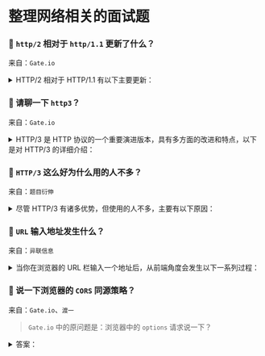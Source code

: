 # 整理网络相关的面试题

### 🔴 `http/2` 相对于 `http/1.1` 更新了什么？

来自：`Gate.io`

<details>

<summary>HTTP/2 相对于 HTTP/1.1 有以下主要更新：</summary>

**一、二进制分帧层**

在 `HTTP/2` 中，引入了二进制分帧层。`HTTP/1.1` 的报文是基于文本的，而 `HTTP/2` 将报文分割为更小的帧，并且以二进制格式传输。这带来了几个好处：

1. 更高效的解析：二进制格式的帧可以更快速地被解析，减少了处理时间。
2. 多路复用：允许在同一个连接上同时发送多个请求和响应，而无需按照顺序依次进行。每个请求和响应都被分割成不同的帧，它们可以交错传输，极大地提高了传输效率。

**二、多路复用**

`HTTP/1.1` 中，如果客户端同时发起多个请求，这些请求需要依次排队等待响应，即使它们所请求的资源可以并行获取。而在 `HTTP/2` 中：

1. 并行传输：多个请求和响应可以在同一个连接上同时进行传输，无需等待。这大大减少了页面加载时间，特别是对于包含大量资源的页面。
2. 消除队头阻塞：在 `HTTP/1.1` 中，如果一个请求出现问题，会阻塞后续请求的处理。而 `HTTP/2` 的多路复用机制消除了这种队头阻塞问题，一个请求的问题不会影响其他请求的传输。

**三、头部压缩**

`HTTP/2` 使用 `HPACK` 压缩算法对头部信息进行压缩：

1. 减少传输开销：`HTTP` 请求和响应的头部通常包含大量重复的信息，如 `Cookie`、`User-Agent` 等。通过压缩头部，可以显著减少传输的数据量，提高传输效率。
2. 动态表更新：`HPACK` 算法维护了一个动态表，用于存储已经出现过的头部字段和值。对于重复出现的头部信息，可以使用更短的编码进行传输。

**四、服务器推送**

`HTTP/2` 允许服务器主动向客户端推送资源：

1. 提前加载：服务器可以根据客户端的请求，预测客户端可能需要的其他资源，并主动将这些资源推送给客户端。这样，当客户端真正需要这些资源时，可以直接从缓存中获取，减少了请求的延迟。
2. 优化用户体验：对于一些首次访问的页面，服务器推送可以提前加载关键资源，提高页面的加载速度，提升用户体验。

> 但是 `chrome` 关闭了 `HTTP/2` 的服务推送：https://developer.chrome.com/blog/removing-push?hl=zh-cn

</details>

### 🔴 请聊一下 `http3`？

来自：`Gate.io`

<details>

<summary>HTTP/3 是 HTTP 协议的一个重要演进版本，具有多方面的改进和特点，以下是对 HTTP/3 的详细介绍：</summary>

#### 1. 基础协议的变化：

**从 `TCP` 到 `UDPs`**

`HTTP/1.1` 和 `HTTP/2` 都是基于 `TCP` 协议的，而 `HTTP/3` 则基于 `UDP` 协议。`TCP` 是一种面向连接、可靠的传输协议，但在一些情况下，如网络拥塞时，可能会出现队头阻塞等问题，影响传输效率。`UDP` 是一种无连接的协议，本身不可靠，但 `HTTP/3` 在 `UDP` 的基础上进行了改进和增强，使其能够提供可靠的传输服务。

> `HTTP/1.1` 和 `HTTP/2` 都是基于 `TCP` 协议，而 `HTTP/3` 选择 `UDP` 协议主要是为了解决 `TCP` 协议存在的一些问题。虽然 `TCP` 是一种可靠的、面向连接的传输协议，但在某些情况下，比如网络拥塞时，`TCP` 的性能表现可能不尽如人意，会出现连接建立时间长、队头阻塞等问题。而 `UDP` 是一种无连接的、不可靠的传输协议，本身不具备 `TCP` 的复杂拥塞控制和连接管理机制，但正因为如此，它在一些方面具有优势，比如更低的延迟和更高的传输效率。
>
> 为了在 `UDP` 协议的基础上实现可靠的数据传输，`HTTP/3` 采用了 `QUIC`（Quick UDP Internet Connections）协议。`QUIC` 协议在 `UDP` 之上实现了类似 `TCP` 的可靠性、拥塞控制、流量控制等功能，同时还具有一些额外的优势，如减少连接建立时间、支持连接迁移等。所以，`HTTP/3` 实际上是基于 `QUIC` 协议的，而 `QUIC` 协议是基于 `UDP` 协议的，这使得 `HTTP/3` 能够在保持高效传输的同时，提供可靠的数据传输服务。

#### 2. 主要优势：

**多路复用改进：**

在 `HTTP/2` 中已经实现了多路复用，可以在一个连接上同时发送多个请求和响应，提高了传输效率。但 `HTTP/2` 的多路复用是基于 `TCP` 有序字节流的，在丢包的情况下仍然可能会出现队头阻塞问题，导致后续的请求和响应被阻塞。`HTTP/3` 基于 `UDP` 实现了真正的多路复用，每个请求和响应都被分割 c 提高了传输效率和并发能力。

**更快的连接建立：**

在 `HTTP/1.1` 和 `HTTP/2` 中，建立连接需要进行 `TCP` 三次握手和 `TLS` 握手，这两个过程会消耗一定的时间，增加了连接的延迟。`HTTP/3` 集成了 `TLS` 加密层，并且通过改进的握手机制，只需要 1 个 `RTT`（Round-Trip Time，往返时间）就可以完成连接建立和密钥协商，大大减少了连接建立的时间。

**连接迁移支持：**

在移动互联网环境下，设备的网络连接可能会频繁切换，例如从 `Wi-Fi` 切换到移动网络，或者在不同的基站之间切换。对于基于 `TCP` 的 `HTTP/1.1` 和 `HTTP/2` 来说，网络连接的切换可能会导致连接中断，需要重新建立连接。`HTTP/3` 的 `QUIC` 层实现了连接迁移功能，能够在网络连接发生变化时，保持连接的连续性，减少了连接中断和重新建立连接的开销。

**头部压缩优化：**

在移动互联网环境下，设备的网络连接可能会频繁切换，例如从 `Wi-Fi` 切换到移动网络，或者在不同的基站之间切换。对于基于 `TCP` 的 `HTTP/1.1` 和 `HTTP/2` 来说，网络连接的切换可能会导致连接中断，需要重新建立连接。`HTTP/3` 的 `QUIC` 层实现了连接迁移功能，能够在网络连接发生变化时，保持连接的连续性，减少了连接中断和重新建立连接的开销。

#### 3. 应用场景：

**对实时性要求高的应用：**

例如在线游戏、实时视频会议等，这些应用对网络延迟和传输效率要求非常高，`HTTP/3` 的低延迟和高效传输特性能够为用户提供更好的体验。

**移动互联网应用：**

在移动网络环境下，网络连接的稳定性和带宽都可能受到限制，`HTTP/3` 的连接迁移功能和高效传输能力可以更好地适应移动网络的特点，为移动应用提供更稳定、快速的网络服务。

**大规模分布式系统：**

在大规模的分布式系统中，节点之间的通信频繁，对网络性能的要求很高。`HTTP/3` 的多路复用和高效传输特性可以提高系统的通信效率，降低系统的延迟和带宽消耗。

不过，`HTTP/3` 也面临一些挑战和问题，例如需要服务器和客户端的支持才能发挥其优势，在推广和普及过程中可能会遇到一些困难。但总体来说，`HTTP/3` 是未来网络通信的一个重要发展方向，具有广阔的应用前景。

</details>

### 🔴 `HTTP/3` 这么好为什么用的人不多？

来自：`题目衍伸`

<details>

<summary>尽管 HTTP/3 有诸多优势，但使用的人不多，主要有以下原因：</summary>

**1. 浏览器支持有限：**

- 在 `HTTP/3` 推出的初期，很多浏览器对其支持不完善或默认情况下是禁用的。虽然一些主流浏览器如 `Chrome`、`Firefox` 等已经支持 `HTTP/3`，但需要用户手动开启相关功能或者在特定的版本中才支持。这对于普通用户来说，使用 `HTTP/3` 需要额外的操作和了解，增加了使用的门槛，导致很多用户仍然使用默认的 `HTTP/1.1` 或 `HTTP/2`。
- 部分老旧版本的浏览器可能根本不支持 `HTTP/3`，而一些企业或机构由于各种原因无法及时更新浏览器，这也限制了 `HTTP/3` 的普及。

**2. 网络基础设施兼容性问题：**

- 中间设备和网络代理：网络中存在大量的中间设备，如防火墙、负载均衡器、反向代理等，这些设备在设计时主要是针对 `HTTP/1.1` 和 `HTTP/2` 基于 `TCP` 的协议。对于基于 `UDP` 的 `HTTP/3`，这些中间设备可能无法正确识别、处理或转发 `HTTP/3` 的数据包，导致数据传输出现问题。为了使这些设备支持 `HTTP/3`，需要对其进行升级或配置调整，这需要大量的时间和成本。
- 网络运营商：网络运营商的网络架构和设备也可能对 `HTTP/3` 的支持有限。一些网络运营商可能需要对其网络基础设施进行升级改造，才能更好地支持 `HTTP/3` 的传输，这需要投入大量的资金和资源，因此他们在推广和支持 `HTTP/3` 方面可能会比较谨慎。

**3. 服务器端配置和升级成本：**

- 服务器软件升级：要支持 `HTTP/3`，服务器需要安装相应的软件和库，并且进行配置和优化。对于一些老旧的服务器系统，可能需要进行较大的升级改造才能支持 `HTTP/3`，这会带来额外的成本和工作量。对于一些小型网站或资源有限的服务器管理员来说，可能会因为成本和技术难度而选择继续使用 `HTTP/1.1` 或 `HTTP/2`。
- 资源消耗和性能优化：`HTTP/3` 的实现需要消耗一定的服务器资源，例如 `CPU`、内存等。在高并发的情况下，服务器需要具备足够的性能来处理 `HTTP/3` 的请求，这可能需要对服务器进行硬件升级或优化，增加了服务器的运营成本。

**4. 网站开发者的认知和接受程度：**

- 学习成本：网站开发者需要学习和了解 `HTTP/3` 的新特性、协议规范和开发方法，这需要花费一定的时间和精力。对于已经熟悉 `HTTP/1.1` 和 `HTTP/2` 的开发者来说，切换到 `HTTP/3` 可能需要重新调整他们的开发思维和代码实现，存在一定的学习曲线。
- 兼容性问题：在将网站从 `HTTP/1.1` 或 `HTTP/2` 升级到 `HTTP/3` 的过程中，可能会出现一些兼容性问题，例如与现有插件、库或第三方服务的不兼容。开发者需要花费时间来解决这些兼容性问题，确保网站的正常运行，这也增加了开发者对 `HTTP/3` 的顾虑。

**5. 缺乏大规模应用案例和实践经验：**

- 由于 `HTTP/3` 相对较新，目前还没有足够多的大规模应用案例和实践经验可供参考。很多网站管理员和开发者对 `HTTP/3` 的性能、稳定性和安全性存在疑虑，担心在实际应用中会出现问题。相比之下，`HTTP/1.1` 和 `HTTP/2` 已经经过了长时间的实践检验，开发者和管理员对其性能和问题有更深入的了解，更愿意选择相对成熟的协议。

</details>

### 🔴 `URL` 输入地址发生什么？

来自：`异联信息`

<details>

<summary>当你在浏览器的 URL 栏输入一个地址后，从前端角度会发生以下一系列过程：</summary>

#### 一、用户输入阶段

当你开始在 `URL` 栏输入地址时，浏览器可能会根据你的输入进行自动补全，这通常是基于你的浏览历史和书签等信息。同时，浏览器的地址栏会实时显示你正在输入的地址，并进行语法检查和格式校验，确保输入的地址符合 `URL` 的规范。

#### 二、请求发起阶段

**1. 解析 `URL`：**

- 浏览器会对输入的 `URL` 进行解析，识别出协议（如 `HTTP`、`HTTPS` 等）、主机名（域名或 `IP` 地址）、端口号（如果有指定）、路径和查询参数等信息。
- 例如，对于 `URL` 为 `https://www.example.com/page?param1=value1&param2=value2`，浏览器会识别出协议为 `https`，主机名为 `www.example.com`，路径为 `/page`，查询参数为 `param1=value1&param2=value2`。

**2. `DNS` 解析：**

- 如果输入的是域名，浏览器会启动 `DNS`（Domain Name System）解析过程，将域名转换为对应的 `IP` 地址。这通常涉及向 `DNS` 服务器发送查询请求，以获取目标服务器的 `IP` 地址。
- 例如，当浏览器解析 `www.example.com` 时，会向 `DNS` 服务器发送查询请求，`DNS` 服务器会返回该域名对应的 `IP` 地址，如 `192.168.1.1`。

**3. 建立连接：**

- 根据解析出的协议和 `IP` 地址，浏览器会尝试与目标服务器建立连接。如果是 `HTTP` 或 `HTTPS` 协议，通常会使用 `TCP` 协议进行连接建立。
- 在建立连接的过程中，浏览器会进行三次握手，与服务器建立可靠的连接通道。

**4. 发送请求：**

- 一旦连接建立成功，浏览器会根据解析出的路径和查询参数等信息，构建 `HTTP` 请求报文，并将其发送给服务器。
- `HTTP` 请求报文通常包括请求方法（如 `GET`、`POST` 等）、请求头（包含各种元信息，如用户代理、接受的内容类型等）和请求体（如果有）。

例如，对于一个 `GET` 请求，请求报文可能如下：

```
GET /page?param1=value1&param2=value2 HTTP/1.1
Host: www.example.com
User-Agent: Mozilla/5.0 (Windows NT 10.0; Win64; x64) AppleWebKit/537.36 (KHTML, like Gecko) Chrome/91.0.4472.124 Safari/537.36
```

#### 三、服务器响应阶段

**1. 接收请求：**

- 服务器接收到浏览器发送的 `HTTP` 请求报文后，会对请求进行解析，提取出请求方法、路径、查询参数等信息。
- 服务器根据这些信息确定如何处理请求，并准备相应的响应内容。

**2. 处理请求：**

- 服务器根据请求的路径和方法，调用相应的后端逻辑进行处理。这可能涉及访问数据库、执行计算、调用其他服务等操作。
- 例如，如果请求的是一个动态网页，服务器可能会执行相应的脚本语言（如 `PHP`、`Python`、`Node.js` 等）来生成页面内容。

**3. 构建响应：**

服务器处理完请求后，会构建 `HTTP` 响应报文。响应报文通常包括响应状态码（如 `200` OK、`404` Not Found 等）、响应头（包含各种元信息，如内容类型、内容长度等）和响应体（即实际的页面内容）。

例如，对于一个成功的响应，响应报文可能如下：

```
HTTP/1.1 200 OK
Content-Type: text/html; charset=utf-8
Content-Length: 1234
```

> 响应体中可能包含 `HTML`、`CSS`、`JavaScript` 等前端资源，以及图片、视频等多媒体内容。

**4. 发送响应：**

服务器将构建好的 `HTTP` 响应报文发送回浏览器。

#### 四、浏览器接收响应阶段

**1. 接收响应：**

- 浏览器接收到服务器发送的 `HTTP` 响应报文后，会对响应进行解析，提取出状态码、响应头和响应体等信息。
- 浏览器根据状态码判断请求是否成功，如果状态码为 `200` OK 表示请求成功，其他状态码可能表示请求失败或出现错误。

**2. 处理响应：**

- 如果响应的内容类型是 `HTML`，浏览器会开始解析 `HTML` 文档，构建文档对象模型（`DOM`）树。在解析 `HTML` 的过程中，浏览器会遇到 `CSS` 和 `JavaScript` 等资源的引用，会并行地发起请求获取这些资源。
- `CSS` 资源会被解析并应用到 `DOM` 树上，以确定页面的样式。`JavaScript` 资源会被下载并执行，可能会对 `DOM` 树进行动态修改、发起新的请求等操作。

**3. 渲染页面：**

- 浏览器根据构建好的 `DOM` 树和应用里 `CSS` 样式的结果，进行页面的渲染。这包括确定页面的布局、绘制页面元素、显示图片等多媒体内容。
- 渲染过程是一个逐步进行的过程，浏览器会尽可能快地显示部分内容，同时继续加载和处理其他资源，以提供更好的用户体验。

**4. 交互与更新：**

一旦页面渲染完成，用户可以与页面进行交互，如点击链接、填写表单、滚动页面等。这些交互会触发新的请求或 `JavaScript` 事件处理程序的执行，从而导致页面的更新和重新渲染。

#### 总结

总之，当你在浏览器的 `URL` 栏输入一个地址后，前端会经历一系列复杂的过程，包括 `URL` 解析、`DNS` 解析、建立连接、发送请求、接收响应、处理响应和渲染页面等，最终向用户展示目标页面的内容。这些过程涉及到多个技术层面，包括网络通信、协议解析、前端开发等，共同协作以实现快速、准确地加载和显示网页内容。

</details>

### 🔴 说一下浏览器的 `CORS` 同源策略？

来自：`Gate.io`、`渡一`

> `Gate.io` 中的原问题是：浏览器中的 `options` 请求说一下？

<details>

<summary>答案：</summary>

#### `CORS` 同源策略

浏览器的同源策略：

- 浏览器出于安全考虑，对同源请求放行，对异源请求限制（即跨域），这些限制规则统称为同源策略。
- 这些限制造成的开发问题，称之为跨域（异源）问题

什么是同源请求：

- 当一个请求 `url` 的协议、域名、端口三者之间任意一个与当前页面 `url` 不同即为跨域

| 当前页面 `url`          | 被请求页面 `url`                  | 是否跨域 | 原因                           |
| ----------------------- | --------------------------------- | -------- | ------------------------------ |
| `https://www.test.com/` | `https://www.test.com/index.html` | 否       | 同源（协议、域名、端口号相同） |
| `https://www.test.com/` | `http://www.test.com/index.html`  | 跨域     | 协议不同（`https`/`http`）     |
| `https://www.test.com/` | `https://www.baidu.com/`          | 跨域     | 主域名不同（`test`/`baidu`）   |
| `https://www.test.com/` | `https://blog.test.com/`          | 跨域     | 子域名不同（`www`/`blog`）     |
| `https://www.test.com/` | `https://www.test.com:8080/`      | 跨域     | 端口号不同（`80`/`8080`）      |

跨域在资源请求中的限制情况：

| 资源类型 | 资源链接不受跨域限制 | 跨域受限               |
| -------- | -------------------- | ---------------------- |
| `js`     | `script` 中的 `src`  | 发起的 `Fetch/XHR`     |
| `css`    | `link` 中的 `href`   | 样式中的 `font` 资源   |
| 图片     | `img` 中的 `src`     | 导入 `canvas` 处理资源 |
| 视频     | `video` 中的 `src`   | 用 `js` 操作媒体资源   |
| 音频     | `audio` 中的 `src`   | 用 `js` 操作媒体资源   |

> 媒体资源操作包括：获取视频的帧数据，或进行某些跨域资源分析等。

而这里以发起 `Fetch/XHR` 进行说明，浏览器发送请求同源判定流程：

- 浏览器发出请求
- 服务端做出响应
- 浏览器进行校验，通过校验交付数据，不通过校验引发跨域问题

因此：

1. 无论是否存在跨域，本地发出的请求一定会发送到服务器
2. 无论是否跨域，服务器来一定根据情况做出相应相应
3. 只有浏览器会根据跨域的情况做校验，其他不会，包括内置浏览器的 `postman` 这类工具也不存在跨域

`CORS` 是一套机制，用于校验跨域请求，它的基本理念是：

- 只要服务器明确表示允许，则校验通过
- 服务器明确拒绝或没有表示，则校验不通过

从这个原则里可以看出：

- 要用 `CORS` 来解决跨域问题，主要靠服务端参与，仅靠前端在页面上是无法实现的
- 由于需要服务端来参与，因此需要确保拥有服务端操作权限

> 这里不仅仅是指传统的远程服务器，还包括：前端本地服务、`BFF`、代理服务

#### `options` 请求是什么？

`CORS` 将请求分为 2 类：简单请求和预检请求

简单请求是指满足特定条件的请求，必须满足以下条件：

1. **请求方法为**：`GET`、`POST`、`HEAD`
2. **请求头**：头部字段符合 `CORS` 安全规范，见：`W3C` [[查看](https://fetch.spec.whatwg.org/#cors-safelisted-request-header)]
3. 无自定义头部或其他非标准的 `HTTP` 头部字段。

> 以上条件需要同时满足

`CORS` 安全规范：`HTTP` 请求头信息中，包含以下几种首部且有相应限制

- `header` 头部请求的值不能超过 128 字节
- 只能包含标准的头部字段：`Accept`、`Accept-Language`、`Content-Language`、`Content-Type` 等
- `Content-Type` 首部的值仅限于：`application/x-www-form-urlencoded`、`multipart/form-data`、`text/plain`。

> 因此 `jwt` 这种需要通过 `authorization` 发送 `token` 的额情况有可能不符合简单请求，下面会说明如何优化

简单请求的请求流程：

- 浏览器会直接发出实际的跨域请求，不需要先发送预检请求（`OPTIONS` 请求）。
- 浏览器发送跨域请求时会自动为请求的头部添加 `Origin`，值为当前页面源。

服务器收到简单请求后，处理流程：

- 会根据自身的跨域策略（通常通过设置响应头来体现）来判断是否允许该跨域请求。
- 如果允许，就正常处理请求并返回相应结果；如果不允许，就返回一个包含错误信息的响应。
- 浏览器接收到这个响应后会根据情况展示给用户相应的错误提示（比如在控制台显示跨域错误等）。

浏览器根据响应的头部判定响应结果：

- 从响应头获取 `Access-Control-Allow-Origin`，值为请求时 `Origin` 请求源一致
- 或者响应的值也可以是一个 `*`，表示对所有的源都通过

当跨域请求不满足简单请求的定义条件时，就会触发预检请求（`OPTIONS` 请求）：

- 请求方法是 `PUT`、`DELETE` 等非简单请求方法
- 或者 `HTTP` 请求头包含了不在简单请求允许范围内的自定义首部等情况

预检请求的请求流程：

- 首先，浏览器会发送一个预检请求（`OPTIONS` 请求）到服务器。目的是询问服务器是否允许即将发出的实际跨域请求。
- 预检请求中会包含一些信息，比如：
  - 实际请求源（通过 `Origin` 请求头）
  - 实际请求将会使用的方法（通过 `Access-Control-Request-Method` 请求头）
  - 实际请求将会携带的自定义首部（通过 `Access-Control-Request-Headers` 请求头）

服务器收到预检请求后，会根据自身的设置和策略来判断是否允许：

- 如果服务器不允许，就返回一个包含错误信息的响应，浏览器会根据情况展示给用户相应的错误提示。
- 如果允许，服务器会返回一个包含允许信息的响应，浏览器收到这个允许的响应后，才会发出实际的跨域请求。

> 真实请求的流程和简单请求一样

允许跨域的响应通常会设置相应的响应头，比如：

- `Access-Control-Allow-Origin`：告知浏览器允许的请求源
- `Access-Control-Allow-Methods`：告知浏览器允许的请求方法
- `Access-Control-Allow-Headers`：告知浏览器允许的自定义首部
- `Access-Control-Max-Age`：提供一个数字，时间单位秒，告知浏览器指定时间内，不需要重复发送预检请求

**`options` 请求优化**

试想一下如果每一次跨域请求，都需要向服务器发送预检请求，会造成以下问题：

- 频繁向服务器发送预检信息，假定页面有 10 个非简单请求，那么就要额外发送 10 次预检请求
- 请求数据延迟，必须经过预检之后才能发起真实请求

以 `jwt` 场景举例：

- 所有需要鉴权的链接，都需要通过 `header` 设置 `Authorization` 提交 `token`

它存在 2 个问题：

- 不在简单请求的首部范围
- 请求的 `token` 很有可能超过 128 个字符

解决的办法 1：`Access-Control-Max-Age`

- 比如设置 3600 秒，则只有首次向服务器发送预检请求，拿到响应后 1 小时内不再重复询问

解决办法 2：将 `token` 存入 `cookies`

- 一劳永逸，不再需要因为 `Authorization` 发起预检请求
- `http` 的 `cookie` 下还能确保 `token` 更安全

> 缺点是：`cookies` 有 `4kb` 左右限制，如果 `token` 稍大一点，占用 `1kb` 也不是不可能

</details>
